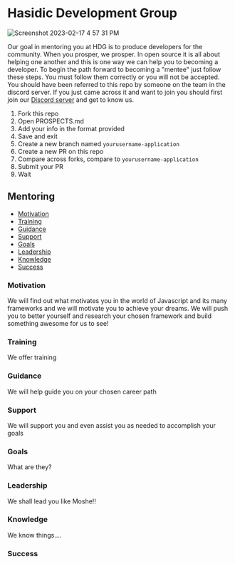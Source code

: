 # Hasidic Development Group

![Screenshot 2023-02-17 4 57 31 PM](https://user-images.githubusercontent.com/14003326/219801692-45ddb00c-6b96-4333-8e32-9e2b38965a7e.png)

Our goal in mentoring you at HDG is to produce developers for the community. When you prosper, we prosper. In open source it is all about helping one another and this is one way we can help you to becoming a developer. To begin the path forward to becoming a "mentee" just follow these steps. You must follow them correctly or you will not be accepted. You should have been referred to this repo by someone on the team in the discord server. If you just came across it and want to join you should first join our [Discord server](https://discord.gg/KpGXAEnVnv) and get to know us.

1. Fork this repo
1. Open PROSPECTS.md
1. Add your info in the format provided
1. Save and exit
1. Create a new branch named `yourusername-application` 
1. Create a new PR on this repo
1. Compare across forks, compare to `yourusername-application`
1. Submit your PR
1. Wait

## Mentoring

- [Motivation](#motivation)
- [Training](#training)
- [Guidance](#guidance)
- [Support](#support)
- [Goals](#goals)
- [Leadership](#leadership)
- [Knowledge](#knowledge)
- [Success](#success)

### Motivation

We will find out what motivates you in the world of Javascript and its many frameworks and we will motivate you to achieve your dreams. We will push you to better yourself and research your chosen framework and build something awesome for us to see!

### Training

We offer training

### Guidance

We will help guide you on your chosen career path

### Support

We will support you and even assist you as needed to accomplish your goals

### Goals

What are they?

### Leadership

We shall lead you like Moshe!! 

### Knowledge

We know things....

### Success